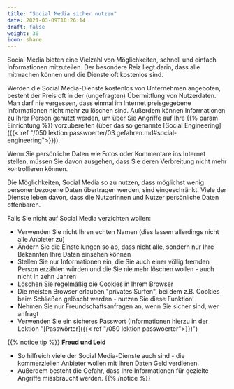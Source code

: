 ```yaml
---
title: "Social Media sicher nutzen"
date: 2021-03-09T10:26:14
draft: false
weight: 30
icon: share
---
```

Social Media bieten eine Vielzahl von Möglichkeiten, schnell und einfach Informationen mitzuteilen. Der besondere Reiz liegt darin, dass alle mitmachen können und die Dienste oft kostenlos sind.

Werden die Social Media-Dienste kostenlos von Unternehmen angeboten, besteht der Preis oft in der (ungefragten) Übermittlung von Nutzerdaten. Man darf nie vergessen, dass einmal im Internet preisgegebene Informationen nicht mehr zu löschen sind. Außerdem können Informationen zu Ihrer Person genutzt werden, um über Sie Angriffe auf Ihre {{% param Einrichtung %}} vorzubereiten (über das so genannte [Social Engineering]({{< ref "/050 lektion passwoerter/03.gefahren.md#social-engineering">}})).

Wenn Sie persönliche Daten wie Fotos oder Kommentare ins Internet stellen, müssen Sie davon ausgehen, dass Sie deren Verbreitung nicht mehr kontrollieren können.

Die Möglichkeiten, Social Media so zu nutzen, dass möglichst wenig personenbezogene Daten übertragen werden, sind eingeschränkt. Viele der Dienste leben davon, dass die Nutzerinnen und Nutzer persönliche Daten offenbaren.

Falls Sie nicht auf Social Media verzichten wollen:

- Verwenden Sie nicht Ihren echten Namen (dies lassen allerdings nicht alle Anbieter zu)
- Ändern Sie die Einstellungen so ab, dass nicht alle, sondern nur Ihre Bekannten Ihre Daten einsehen können
- Stellen Sie nur Informationen ein, die Sie auch einer völlig fremden Person erzählen würden und die Sie nie mehr löschen wollen - auch nicht in zehn Jahren
- Löschen Sie regelmäßig die Cookies in Ihrem Browser
- Die meisten Browser erlauben "privates Surfen", bei dem z.B. Cookies beim Schließen gelöscht werden - nutzen Sie diese Funktion!
- Nehmen Sie nur Freundschaftsanfragen an, wenn Sie sicher sind, wer anfragt
- Verwenden Sie ein sicheres Passwort (Informationen hierzu in der Lektion "[Passwörter]({{< ref "/050 lektion passwoerter">}})")

{{% notice tip %}}
  **Freud und Leid**
- So hilfreich viele der Social Media-Dienste auch sind - die kommerziellen Anbieter wollen mit Ihren Daten Geld verdienen.
- Außerdem besteht die Gefahr, dass Ihre Informationen für gezielte Angriffe missbraucht werden.
  {{% /notice %}}







